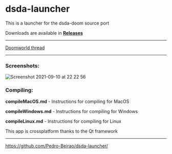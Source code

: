 # dsda-launcher
This is a launcher for the dsda-doom source port

Downloads are available in [**Releases**](https://github.com/Pedro-Beirao/dsda-launcher/releases)

___

[Doomworld thread](https://www.doomworld.com/forum/topic/121953-dsda-doom-source-port-on-mac-a-guide/)
___

### Screenshots:

![Screenshot 2021-09-10 at 22 22 56](https://user-images.githubusercontent.com/82064173/132919240-a6e51ac9-3863-4114-bee5-410d60f17ab7.jpg)


### Compiling:

**compileMacOS.md** - Instructions for compiling for MacOS

**compileWindows.md** - Instructions for compiling for Windows

**compileLinux.md** - Instructions for compiling for Linux

This app is crossplatform thanks to the Qt framework

___

https://github.com/Pedro-Beirao/dsda-launcher/
